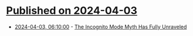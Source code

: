 # [Published on 2024-04-03](index.md)

* [2024-04-03, 06:10:00](https://soylentnews.org/article.pl?sid=24/04/02/0312257&from=rss) - [The Incognito Mode Myth Has Fully Unraveled](https://soylentnews.org/article.pl?sid=24/04/02/0312257&from=rss)
